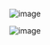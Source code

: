 
![image](https://github.com/Marindala/ChatBot-React/assets/95050756/39ae76ff-cef8-4fc7-91cd-028d9054015f)

![image](https://github.com/Marindala/ChatBot-React/assets/95050756/5b4e6b3b-3908-4c10-a597-5a162dea7324)

